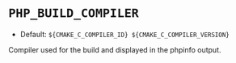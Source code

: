 # `PHP_BUILD_COMPILER`

* Default: `${CMAKE_C_COMPILER_ID} ${CMAKE_C_COMPILER_VERSION}`

Compiler used for the build and displayed in the phpinfo output.

